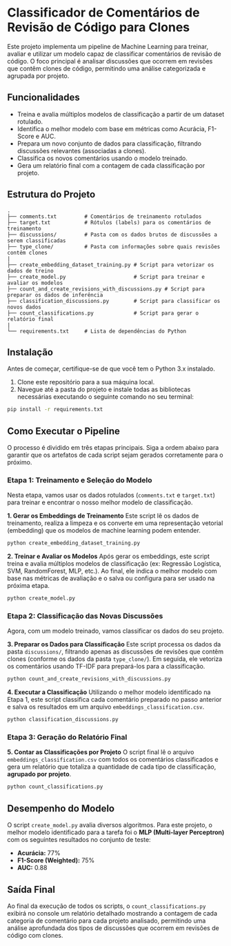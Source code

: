 # Classificador de Comentários de Revisão de Código para Clones

Este projeto implementa um pipeline de Machine Learning para treinar, avaliar e utilizar um modelo capaz de classificar comentários de revisão de código. O foco principal é analisar discussões que ocorrem em revisões que contêm clones de código, permitindo uma análise categorizada e agrupada por projeto.

## Funcionalidades

- Treina e avalia múltiplos modelos de classificação a partir de um dataset rotulado.
- Identifica o melhor modelo com base em métricas como Acurácia, F1-Score e AUC.
- Prepara um novo conjunto de dados para classificação, filtrando discussões relevantes (associadas a clones).
- Classifica os novos comentários usando o modelo treinado.
- Gera um relatório final com a contagem de cada classificação por projeto.

## Estrutura do Projeto

```
.
├── comments.txt         # Comentários de treinamento rotulados
├── target.txt           # Rótulos (labels) para os comentários de treinamento
├── discussions/         # Pasta com os dados brutos de discussões a serem classificadas
├── type_clone/          # Pasta com informações sobre quais revisões contêm clones
|
├── create_embedding_dataset_training.py # Script para vetorizar os dados de treino
├── create_model.py                      # Script para treinar e avaliar os modelos
├── count_and_create_revisions_with_discussions.py # Script para preparar os dados de inferência
├── classification_discussions.py        # Script para classificar os novos dados
├── count_classifications.py             # Script para gerar o relatório final
|
└── requirements.txt     # Lista de dependências do Python
```

## Instalação

Antes de começar, certifique-se de que você tem o Python 3.x instalado.

1.  Clone este repositório para a sua máquina local.
2.  Navegue até a pasta do projeto e instale todas as bibliotecas necessárias executando o seguinte comando no seu terminal:

```bash
pip install -r requirements.txt
```

## Como Executar o Pipeline

O processo é dividido em três etapas principais. Siga a ordem abaixo para garantir que os artefatos de cada script sejam gerados corretamente para o próximo.

### Etapa 1: Treinamento e Seleção do Modelo

Nesta etapa, vamos usar os dados rotulados (`comments.txt` e `target.txt`) para treinar e encontrar o nosso melhor modelo de classificação.

**1. Gerar os Embeddings de Treinamento**
Este script lê os dados de treinamento, realiza a limpeza e os converte em uma representação vetorial (embedding) que os modelos de machine learning podem entender.

```bash
python create_embedding_dataset_training.py
```

**2. Treinar e Avaliar os Modelos**
Após gerar os embeddings, este script treina e avalia múltiplos modelos de classificação (ex: Regressão Logística, SVM, RandomForest, MLP, etc.). Ao final, ele indica o melhor modelo com base nas métricas de avaliação e o salva ou configura para ser usado na próxima etapa.

```bash
python create_model.py
```

### Etapa 2: Classificação das Novas Discussões

Agora, com um modelo treinado, vamos classificar os dados do seu projeto.

**3. Preparar os Dados para Classificação**
Este script processa os dados da pasta `discussions/`, filtrando apenas as discussões de revisões que contêm clones (conforme os dados da pasta `type_clone/`). Em seguida, ele vetoriza os comentários usando TF-IDF para prepará-los para a classificação.

```bash
python count_and_create_revisions_with_discussions.py
```

**4. Executar a Classificação**
Utilizando o melhor modelo identificado na Etapa 1, este script classifica cada comentário preparado no passo anterior e salva os resultados em um arquivo `embeddings_classification.csv`.

```bash
python classification_discussions.py
```

### Etapa 3: Geração do Relatório Final

**5. Contar as Classificações por Projeto**
O script final lê o arquivo `embeddings_classification.csv` com todos os comentários classificados e gera um relatório que totaliza a quantidade de cada tipo de classificação, **agrupado por projeto**.

```bash
python count_classifications.py
```

## Desempenho do Modelo

O script `create_model.py` avalia diversos algoritmos. Para este projeto, o melhor modelo identificado para a tarefa foi o **MLP (Multi-layer Perceptron)** com os seguintes resultados no conjunto de teste:

- **Acurácia:** 77%
- **F1-Score (Weighted):** 75%
- **AUC:** 0.88

## Saída Final

Ao final da execução de todos os scripts, o `count_classifications.py` exibirá no console um relatório detalhado mostrando a contagem de cada categoria de comentário para cada projeto analisado, permitindo uma análise aprofundada dos tipos de discussões que ocorrem em revisões de código com clones.
